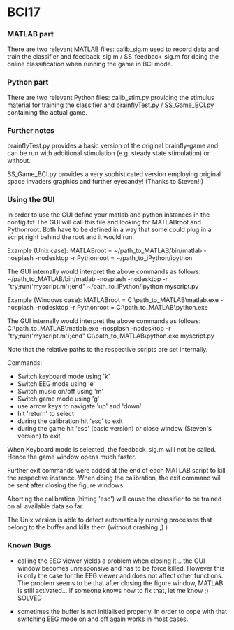 # BCI17 

### MATLAB part

There are two relevant MATLAB files: calib_sig.m used to record data and train the classifier and feedback_sig.m / SS_feedback_sig.m for doing the online classification when running the game in BCI mode.

### Python part
There are two relevant Python files: calib_stim.py providing the stimulus material for training the classifier and brainflyTest.py / SS_Game_BCI.py containing the actual game.

### Further notes
brainflyTest.py provides a basic version of the original brainfly-game and can be run with additional stimulation (e.g. steady state stimulation) or without.

SS_Game_BCI.py provides a very sophisticated version employing original space invaders graphics and further eyecandy! (Thanks to Steven!!) 

### Using the GUI

In order to use the GUI define your matlab and python instances in the config.txt
The GUI will call this file and looking for MATLABroot and Pythonroot. Both have to be defined in a way that some could plug in a script right behind the root and it would run.

Example (Unix case):
MATLABroot = ~/path_to_MATLAB/bin/matlab -nosplash -nodesktop -r
Pythonroot = ~/path_to_iPython/ipython

The GUI internally would interpret the above commands as follows:
~/path_to_MATLAB/bin/matlab -nosplash -nodesktop -r "try;run('myscript.m');end"
~/path_to_iPython/ipython myscript.py

Example (Windows case):
MATLABroot = C:\path_to_MATLAB\matlab.exe -nosplash -nodesktop -r
Pythonroot = C:\path_to_MATLAB\python.exe

The GUI internally would interpret the above commands as follows:
C:\path_to_MATLAB\matlab.exe -nosplash -nodesktop -r "try;run('myscript.m');end"
C:\path_to_MATLAB\python.exe myscript.py

Note that the relative paths to the respective scripts are set internally.

Commands:
- Switch keyboard mode using 'k'
- Switch EEG mode using 'e'
- Switch music on/off using 'm'
- Switch game mode using 'g'
- use arrow keys to navigate 'up' and 'down'
- hit 'return' to select
- during the calibration hit 'esc' to exit
- during the game hit 'esc' (basic version) or close window (Steven's version) to exit

When Keyboard mode is selected, the feedback_sig.m will not be called. Hence the game window opens much faster.

Further exit commands were added at the end of each MATLAB script to kill the respective instance. When doing the calibration, the exit command will be sent after closing the figure windows.

Aborting the calibration (hitting 'esc') will cause the classifier to be trained on all available data so far.

The Unix version is able to detect automatically running processes that belong to the buffer and kills them (without crashing ;) )

### Known Bugs
- calling the EEG viewer yields a problem when closing it... the GUI window becomes unresponsive and has to be force killed. However this is only the case for the EEG viewer and does not affect other functions. The problem seems to be that after closing the figure window, MATLAB is still activated... if someone knows how to fix that, let me know ;) SOLVED

- sometimes the buffer is not initialised properly. In order to cope with that switching EEG mode on and off again works in most cases.
